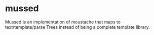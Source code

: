 mussed
======

Mussed is an implementation of moustache that maps to text/template/parse Trees instead of being a complete template library.
